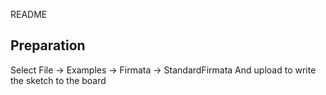 README

Preparation
-----------
Select File -> Examples -> Firmata -> StandardFirmata
And upload to write the sketch to the board
